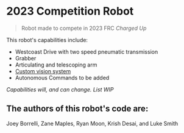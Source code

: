 # 2023 Competition Robot #
> Robot made to compete in 2023 FRC *Charged Up*

This robot's capabilities include:
- Westcoast Drive with two speed pneumatic transmission
- Grabber
- Articulating and telescoping arm
- [Custom vision system](https://github.com/bogogion/frc-2023-cv)
- Autonomous Commands to be added

*Capabilities will, and can change. List WIP*
## The authors of this robot's code are: ##
Joey Borrelli,
Zane Maples, 
Ryan Moon,
Krish Desai, and 
Luke Smith

